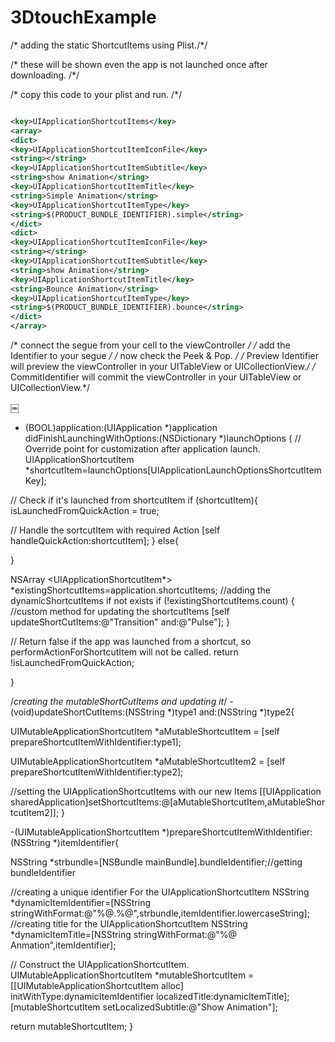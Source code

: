 # 3DtouchExample


/*	adding the static ShortcutItems using Plist./*/

/*	these will be shown even the app is not launched once after downloading.	/*/

/*	copy this code to your plist and run.	/*/

```xml

<key>UIApplicationShortcutItems</key>
<array>
<dict>
<key>UIApplicationShortcutItemIconFile</key>
<string></string>
<key>UIApplicationShortcutItemSubtitle</key>
<string>show Animation</string>
<key>UIApplicationShortcutItemTitle</key>
<string>Simple Animation</string>
<key>UIApplicationShortcutItemType</key>
<string>$(PRODUCT_BUNDLE_IDENTIFIER).simple</string>
</dict>
<dict>
<key>UIApplicationShortcutItemIconFile</key>
<string></string>
<key>UIApplicationShortcutItemSubtitle</key>
<string>show Animation</string>
<key>UIApplicationShortcutItemTitle</key>
<string>Bounce Animation</string>
<key>UIApplicationShortcutItemType</key>
<string>$(PRODUCT_BUNDLE_IDENTIFIER).bounce</string>
</dict>
</array>

```

/*	connect the segue from your cell to the viewController 	*/
/*	add the Identifier to your segue	*/
/*	now check the Peek & Pop.	*/
/*	Preview Identifier will preview the viewController in your UITableView or UICollectionView.*/
/*	CommitIdentifier will commit the viewController in your UITableView or UICollectionView.*/

￼


- (BOOL)application:(UIApplication *)application didFinishLaunchingWithOptions:(NSDictionary *)launchOptions {
// Override point for customization after application launch.
UIApplicationShortcutItem *shortcutItem=launchOptions[UIApplicationLaunchOptionsShortcutItemKey];

// Check if it's launched from shortcutItem
if (shortcutItem){
isLaunchedFromQuickAction = true;

// Handle the sortcutItem with required Action
[self handleQuickAction:shortcutItem];
}
else{

}

NSArray <UIApplicationShortcutItem*> *existingShortcutItems=application.shortcutItems;
//adding the dynamicShortcutItems if not exists
if (!existingShortcutItems.count) {
//custom method for updating the shortcutItems
[self updateShortCutItems:@"Transition" and:@"Pulse"];
}


// Return false if the app was launched from a shortcut, so performActionForShortcutItem will not be called.
return !isLaunchedFromQuickAction;


}




/*creating the mutableShortCutItems and updating it*/
-(void)updateShortCutItems:(NSString *)type1 and:(NSString *)type2{

UIMutableApplicationShortcutItem *aMutableShortcutItem = [self prepareShortcutItemWithIdentifier:type1];

UIMutableApplicationShortcutItem *aMutableShortcutItem2 = [self prepareShortcutItemWithIdentifier:type2];




//setting the UIApplicationShortcutItems with our new Items
[[UIApplication sharedApplication]setShortcutItems:@[aMutableShortcutItem,aMutableShortcutItem2]];
}

-(UIMutableApplicationShortcutItem *)prepareShortcutItemWithIdentifier:(NSString *)itemIdentifier{

NSString *strbundle=[NSBundle mainBundle].bundleIdentifier;//getting bundleIdentifier

//creating a unique identifier For the UIApplicationShortcutItem
NSString *dynamicItemIdentifier=[NSString stringWithFormat:@"%@.%@",strbundle,itemIdentifier.lowercaseString];
//creating title for the UIApplicationShortcutItem
NSString *dynamicItemTitle=[NSString stringWithFormat:@"%@ Anmation",itemIdentifier];

// Construct the UIApplicationShortcutItem.
UIMutableApplicationShortcutItem *mutableShortcutItem = [[UIMutableApplicationShortcutItem alloc] initWithType:dynamicItemIdentifier localizedTitle:dynamicItemTitle];
[mutableShortcutItem setLocalizedSubtitle:@"Show Animation"];

return mutableShortcutItem;
}
